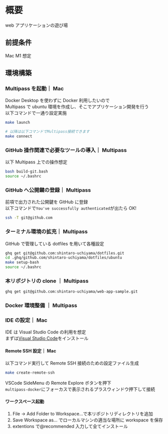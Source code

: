 # 概要

web アプリケーションの遊び場

## 前提条件

Mac M1 想定

## 環境構築

### Multipass を起動｜ Mac

Docker Desktop を使わずに Docker 利用したいので  
Multipass で ubuntu 環境を作成し、そこでアプリケーション開発を行う  
以下コマンドで一通り設定実施

```zsh
make launch

# 以降は以下コマンドでMultipass接続できます
make connect
```

### GitHub 操作関連で必要なツールの導入｜ Multipass

以下 Multipass 上での操作想定

```bash
bash build-git.bash
source ~/.bashrc
```

### GitHub へ公開鍵の登録｜ Multipass

前項で出力された公開鍵を GitHub に登録  
以下コマンドで`You've successfully authenticated`が出たら OK!

```bash
ssh -T git@github.com
```

### ターミナル環境の拡充｜ Multipass

GitHub で管理している dotfiles を用いて各種設定

```bash
ghq get git@github.com:shintaro-uchiyama/dotfiles.git
cd .ghq/github.com/shintaro-uchiyama/dotfiles/ubuntu
make setup-bash
source ~/.bashrc
```

### 本リポジトリの clone ｜ Multipass

```bash
ghq get git@github.com:shintaro-uchiyama/web-app-sample.git
```

### Docker 環境整備 ｜ Multipass

### IDE の設定｜ Mac

IDE は Visual Studio Code の利用を想定  
まずは[Visual Studio Code](https://code.visualstudio.com/)をインストール

#### Remote SSH 設定｜ Mac

以下コマンド実行して Remote SSH 接続のための設定ファイル生成

```bash
make create-remote-ssh
```

VSCode SideMenu の Remote Explore ボタンを押下  
`multipass-docker`にフォーカスで表示されるプラスウィンドウ押下して接続

#### ワークスペース起動

1. File -> Add Folder to Workspace...で本リポジトリディレクトリを追加
1. Save Workspace as... でローカルマシンの適当な場所に workspace を保存
1. extentions で@recommended 入力して全てインストール
